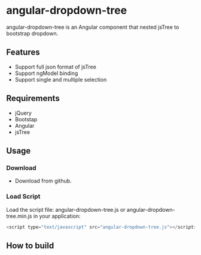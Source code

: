 # angular-dropdown-tree

angular-dropdown-tree is an Angular component that nested jsTree to bootstrap dropdown. 

## Features

* Support full json format of jsTree
* Support ngModel binding
* Support single and multiple selection

## Requirements

* jQuery
* Bootstap
* Angular
* jsTree

## Usage

### Download

* Download from github.

### Load Script

Load the script file: angular-dropdown-tree.js or angular-dropdown-tree.min.js in your application:
```javascript
<script type="text/javascript" src="angular-dropdown-tree.js"></script>
```

## How to build

